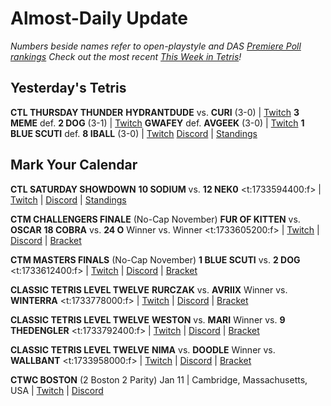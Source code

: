 # Almost-Daily Update
*Numbers beside names refer to open-playstyle and DAS [Premiere Poll rankings](https://docs.google.com/document/d/1Mmn24edltEMq6vdxZxhIAfyUS6F5SwlqIuQ6OmnVsi8/edit?tab=t.0)*
*Check out the most recent [This Week in Tetris](https://www.thisweekintetris.com/2024/11/this-week-in-tetris-october-29-november.html)!*
## Yesterday's Tetris
**CTL THURSDAY THUNDER**
**HYDRANTDUDE** vs. **CURI** (3-0) | [Twitch](https://www.twitch.tv/videos/2319258747?t=00h32m03s)
**3 MEME** def. **2 DOG** (3-1) | [Twitch](https://www.twitch.tv/videos/2319258747?t=01h15m06s)
**GWAFEY** def. **AVGEEK** (3-0) | [Twitch](https://www.twitch.tv/videos/2319258747?t=02h13m47s)
**1 BLUE SCUTI** def. **8 IBALL** (3-0) | [Twitch](https://www.twitch.tv/videos/2319258747?t=02h56m10s)
[Discord](https://discord.com/invite/enhance) | [Standings](https://ctlscoreboard.herokuapp.com)

## Mark Your Calendar
**CTL SATURDAY SHOWDOWN**
**10 SODIUM** vs. **12 NEK0**
<t:1733594400:f> | [Twitch](https://www.twitch.tv/classictetrisleague) | [Discord](https://discord.com/invite/enhance) | [Standings](https://ctlscoreboard.herokuapp.com)

**CTM CHALLENGERS FINALE** (No-Cap November)
**FUR OF KITTEN** vs. **OSCAR**
**18 COBRA** vs. **24 O**
Winner vs. Winner
<t:1733605200:f> | [Twitch](https://twitch.tv/monthlytetris) | [Discord](https://go.ctm.gg/discord) | [Bracket](https://go.ctm.gg/event/ctm-november-2024/challengers-circuit/)

**CTM MASTERS FINALS** (No-Cap November)
**1 BLUE SCUTI** vs. **2 DOG**
<t:1733612400:f> | [Twitch](https://twitch.tv/monthlytetris) | [Discord](https://go.ctm.gg/discord) | [Bracket](https://go.ctm.gg/event/ctm-november-2024/masters-event/)

**CLASSIC TETRIS LEVEL TWELVE**
**RURCZAK** vs. **AVRIIX**
Winner vs. **WINTERRA**
<t:1733778000:f> | [Twitch](https://twitch.tv/monthlytetris) | [Discord](https://go.ctm.gg/discord) | [Bracket](https://go.ctm.gg/event/ctm-november-2024/masters-event/)

**CLASSIC TETRIS LEVEL TWELVE**
**WESTON** vs. **MARI**
Winner vs. **9 THEDENGLER**
<t:1733792400:f> | [Twitch](https://twitch.tv/monthlytetris) | [Discord](https://go.ctm.gg/discord) | [Bracket](https://go.ctm.gg/event/ctm-november-2024/masters-event/)

**CLASSIC TETRIS LEVEL TWELVE**
**NIMA** vs. **DOODLE**
Winner vs. **WALLBANT**
<t:1733958000:f> | [Twitch](https://twitch.tv/monthlytetris) | [Discord](https://go.ctm.gg/discord) | [Bracket](https://go.ctm.gg/event/ctm-november-2024/masters-event/)

**CTWC BOSTON** (2 Boston 2 Parity)
Jan 11 | Cambridge, Massachusetts, USA | [Twitch](https://www.twitch.tv/classictetris) | [Discord](https://discord.gg/mBVReaxE9m)